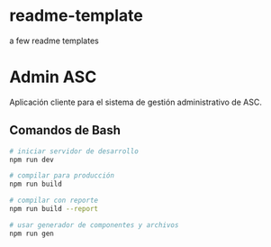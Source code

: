 # readme-template
a few readme templates

# Admin ASC

Aplicación cliente para el sistema de gestión administrativo de ASC.

## Comandos de Bash

``` bash
# iniciar servidor de desarrollo
npm run dev

# compilar para producción
npm run build

# compilar con reporte
npm run build --report

# usar generador de componentes y archivos
npm run gen
```

